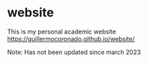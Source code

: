 # website
This is my personal academic website https://guillermocoronado.github.io/website/

Note: Has not been updated since march 2023
